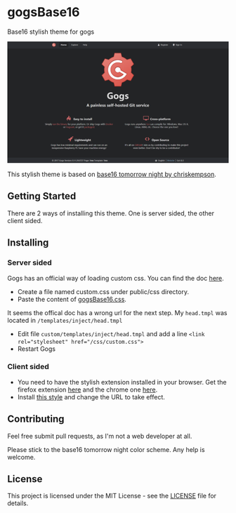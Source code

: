 # gogsBase16
Base16 stylish theme for gogs

![gogsBase16 preview image](assets/preview.png)

This stylish theme is based on [base16 tomorrow night by chriskempson](https://github.com/chriskempson/base16).

## Getting Started

There are 2 ways of installing this theme. One is server sided, the other client sided.

## Installing

### Server sided

Gogs has an official way of loading custom css. You can find the doc [here](https://gogs.io/docs/features/custome_template).

* Create a file named custom.css under public/css directory.
* Paste the content of [gogsBase16.css](gogsBase16.css).

It seems the offical doc has a wrong url for the next step. My ```head.tmpl``` was located in ```/templates/inject/head.tmpl```

* Edit file ```custom/templates/inject/head.tmpl``` and add a line ```<link rel="stylesheet" href="/css/custom.css">```
* Restart Gogs

### Client sided
* You need to have the stylish extension installed in your browser. Get the firefox extension [here](https://addons.mozilla.org/de/firefox/addon/stylish/) and the chrome one [here](https://chrome.google.com/webstore/detail/stylish-custom-themes-for/fjnbnpbmkenffdnngjfgmeleoegfcffe).
* Install [this style](https://userstyles.org/styles/155619/gogsbase16) and change the URL to take effect.


## Contributing
Feel free submit pull requests, as I'm not a web developer at all.

Please stick to the base16 tomorrow night color scheme. Any help is welcome.

## License
This project is licensed under the MIT License - see the [LICENSE](LICENSE.md) file for details.
